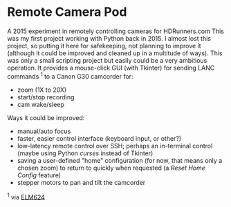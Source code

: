  # Remote Camera Pod
 A 2015 experiment in remotely controlling cameras for HDRunners.com
 This was my first project working with Python back in 2015. 
 I almost lost this project, so putting it here for safekeeping, not planning to improve it (although it could be improved and cleaned up in a multitude of ways). This was only a small scripting project but easily could be a very ambitious operation.
It provides a mouse-click GUI (with Tkinter) for sending LANC commands <sup>1</sup> to a Canon G30 camcorder for:
- zoom (1X to 20X)
- start/stop recording
- cam wake/sleep

 Ways it could be improved:
 * manual/auto focus
 * faster, easier control interface (keyboard input, or other?)
 * low-latency remote control over SSH; perhaps an in-terminal control (maybe using Python *curses* instead of Tkinter)
 * saving a user-defined "home" configuration (for now, that means only a chosen zoom) to return to quickly when requested (a *Reset Home Config* feature)
 * stepper motors to pan and tilt the camcorder
 
 <sup>1</sup> via [ELM624](http://www.appliedlogiceng.com/index_files/Page1389.htm)
